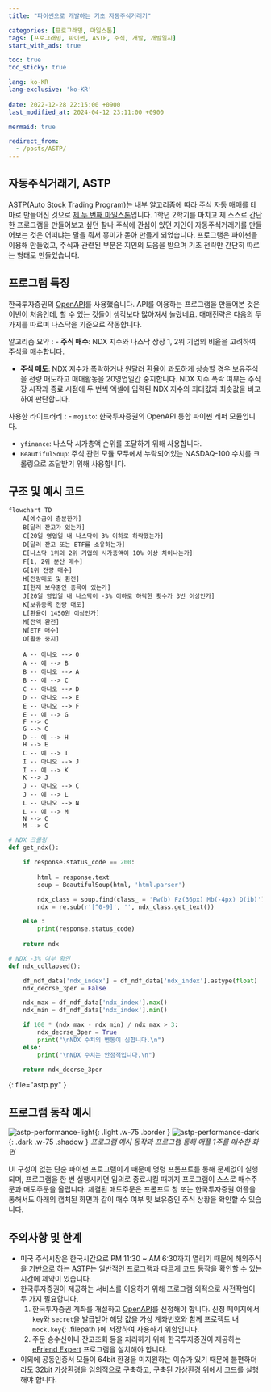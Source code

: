 ```yaml
---
title: "파이썬으로 개발하는 기초 자동주식거래기"

categories: [프로그래밍, 마일스톤]
tags: [프로그래밍, 파이썬, ASTP, 주식, 개발, 개발일지]
start_with_ads: true

toc: true
toc_sticky: true

lang: ko-KR
lang-exclusive: 'ko-KR'
 
date: 2022-12-28 22:15:00 +0900
last_modified_at: 2024-04-12 23:11:00 +0900

mermaid: true

redirect_from:
  - /posts/ASTP/
---
```


## **자동주식거래기, ASTP**

<!--API를 사용할 마음으로 만들게 되었습니다.-->

ASTP(Auto Stock Trading Program)는 내부 알고리즘에 따라 주식 자동 매매를 테마로 만들어진 것으로 [제 두 번째 마일스톤](https://hynrng.github.io/categories/%EB%A7%88%EC%9D%BC%EC%8A%A4%ED%86%A4/)입니다. 1학년 2학기를 마치고 제 스스로 간단한 프로그램을 만들어보고 싶던 찰나 주식에 관심이 있던 지인이 자동주식거래기를 만들어보는 것은 어떠냐는 말을 줘서 흥미가 돋아 만들게 되었습니다. 프로그램은 파이썬을 이용해 만들었고, 주식과 관련된 부분은 지인의 도움을 받으며 기초 전략만 간단히 따르는 형태로 만들었습니다.

## **프로그램 특징**

한국투자증권의 [OpenAPI](https://www.truefriend.com/main/customer/systemdown/OpenAPI.jsp?cmd=TF04ea01200)를 사용했습니다. API를 이용하는 프로그램을 만들어본 것은 이번이 처음인데, 할 수 있는 것들이 생각보다 많아져서 놀랐네요. 매매전략은 다음의 두 가지를 따르며 나스닥을 기준으로 작동합니다.

알고리즘 요약
: - **주식 매수**: NDX 지수와 나스닥 상장 1, 2위 기업의 비율을 고려하여 주식을 매수합니다.
- **주식 매도**: NDX 지수가 폭락하거나 원달러 환율이 과도하게 상승할 경우 보유주식을 전량 매도하고 매매활동을 20영업일간 중지합니다. NDX 지수 폭락 여부는 주식장 시작과 종료 시점에 두 번씩 엑셀에 입력된 NDX 지수의 최대값과 최솟값을 비교하여 판단합니다.

사용한 라이브러리
: - `mojito`: 한국투자증권의 OpenAPI 통합 파이썬 레퍼 모듈입니다.
- `yfinance`: 나스닥 시가총액 순위를 조달하기 위해 사용합니다.
- `BeautifulSoup`: 주식 관련 모듈 모두에서 누락되어있는 NASDAQ-100 수치를 크롤링으로 조달받기 위해 사용합니다.

## **구조 및 예시 코드**

```mermaid
flowchart TD
    A[예수금이 충분한가]
    B[달러 잔고가 있는가]
    C[20일 영업일 내 나스닥이 3% 이하로 하락했는가]
    D[달러 잔고 또는 ETF를 소유하는가]
    E[나스닥 1위와 2위 기업의 시가총액이 10% 이상 차이나는가]
    F[1, 2위 분산 매수]
    G[1위 전량 매수]
    H[전량매도 및 환전]
    I[현재 보유중인 종목이 있는가]
    J[20일 영업일 내 나스닥이 -3% 이하로 하락한 횟수가 3번 이상인가]
    K[보유종목 전량 매도]
    L[환율이 1450원 이상인가]
    M[전액 환전]
    N[ETF 매수]
    O[활동 중지]

    A -- 아니오 --> O
    A -- 예 --> B
    B -- 아니오 --> A
    B -- 예 --> C
    C -- 아니오 --> D
    D -- 아니오 --> E
    E -- 아니오 --> F
    E -- 예 --> G
    F --> C
    G --> C
    D -- 예 --> H
    H --> E
    C -- 예 --> I
    I -- 아니오 --> J
    I -- 예 --> K
    K --> J
    J -- 아니오 --> C
    J -- 예 --> L
    L -- 아니오 --> N
    L -- 예 --> M
    N --> C
    M --> C
```

```python
# NDX 크롤링
def get_ndx():

    if response.status_code == 200:
    
        html = response.text
        soup = BeautifulSoup(html, 'html.parser')

        ndx_class = soup.find(class_ = 'Fw(b) Fz(36px) Mb(-4px) D(ib)')
        ndx = re.sub(r'[^0-9]', '', ndx_class.get_text())

    else :
        print(response.status_code)
    
    return ndx

# NDX -3% 여부 확인
def ndx_collapsed():

    df_ndf_data['ndx_index'] = df_ndf_data['ndx_index'].astype(float)
    ndx_decrse_3per = False

    ndx_max = df_ndf_data['ndx_index'].max()
    ndx_min = df_ndf_data['ndx_index'].min()

    if 100 * (ndx_max - ndx_min) / ndx_max > 3:
        ndx_decrse_3per = True
        print("\nNDX 수치의 변동이 심합니다.\n")
    else:
        print("\nNDX 수치는 안정적입니다.\n")

    return ndx_decrse_3per
```
{: file="astp.py" }

## **프로그램 동작 예시**

![astp-performance-light](/2022-12-28-astp/astp-performance-light.webp){: .light .w-75 .border }
![astp-performance-dark](/2022-12-28-astp/astp-performance-dark.webp){: .dark .w-75 .shadow }
_프로그램 예시 동작과 프로그램 통해 애플 1주를 매수한 화면_

UI 구성이 없는 단순 파이썬 프로그램이기 때문에 명령 프롬프트를 통해 문제없이 실행되며, 프로그램을 한 번 실행시키면 임의로 종료시킬 때까지 프로그램이 스스로 매수주문과 매도주문을 올립니다. 체결된 매도주문은 프롬프트 창 또는 한국투자증권 어플을 통해서도 아래의 캡처된 화면과 같이 매수 여부 및 보유중인 주식 상황을 확인할 수 있습니다.

## **주의사항 및 한계**

- 미국 주식시장은 한국시간으로 PM 11:30 ~ AM 6:30까지 열리기 때문에 해외주식을 기반으로 하는 ASTP는 일반적인 프로그램과 다르게 코드 동작을 확인할 수 있는 시간에 제약이 있습니다.
- 한국투자증권이 제공하는 서비스를 이용하기 위해 프로그램 외적으로 사전작업이 두 가지 필요합니다.
    1. 한국투자증권 계좌를 개설하고 [OpenAPI](https://apiportal.koreainvestment.com/intro)를 신청해야 합니다. 신청 페이지에서 `key`와 `secret`을 발급받아 해당 값을 가상 계좌번호와 함께 프로젝트 내 `mock.key`{: .filepath }에 저장하여 사용하기 위함입니다.
    2. 주문 송수신이나 잔고조회 등을 처리하기 위해 한국투자증권이 제공하는 [eFriend Expert](https://www.truefriend.com/main/customer/systemdown/OpenAPI.jsp?cmd=TF04ea01200) 프로그램을 설치해야 합니다.
-  이외에 공동인증서 모듈이 64bit 환경을 미지원하는 이슈가 있기 때문에 불편하더라도 [32bit 가상환경](https://hynrng.github.io/posts/32bit/)을 임의적으로 구축하고, 구축된 가상환경 위에서 코드를 실행해야 합니다.

<!--
## **마치며**

> **[깃허브](https://github.com/hynrng/ASTP)**에서 더 자세히 둘러보실 수 있습니다.
{: .prompt-tip }

이번 마일스톤을 만들면서는 API나 라이브러리 등 외부 모듈을 사용해보는 것을 중점 경험으로 두었으며, 직접 사용해보니 만들어져있는 모듈을 적극적으로 활용해야 보다 많은 것을 할 수 있겠다는 것을 크게 알 수 있었습니다. 이외에는 금융이라는 주제를 이용해 나스닥 지표나 각 기업의 시가총액 등 데이터가 정렬되어 표시하는 과정이 재미있었네요.

237줄 정도 되는 간단한 코드로 프로젝트를 마치지만, 이후에 이어서 프로그램을 확장하게 된다면 매수조건과 매도조건을 더 정교히 작성하고, 클래스화로 코드를 정리하는 작업을 진행하면 좋을 것 같다는 생각이 들었습니다.

-->